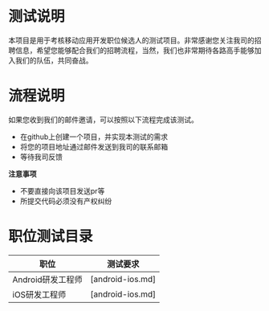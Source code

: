测试说明
=======

本项目是用于考核移动应用开发职位候选人的测试项目。非常感谢您关注我司的招聘信息，希望您能够配合我们的招聘流程，当然，我们也非常期待各路高手能够加入我们的队伍，共同奋战。

# 流程说明

如果您收到我们的邮件邀请，可以按照以下流程完成该测试。

- 在github上创建一个项目，并实现本测试的需求
- 将您的项目地址通过邮件发送到我司的联系邮箱
- 等待我司反馈

**注意事项**

- 不要直接向该项目发送pr等
- 所提交代码必须没有产权纠纷

# 职位测试目录

|职位|测试要求|
|---|---|
|Android研发工程师|[android-ios.md]|
|iOS研发工程师|[android-ios.md]|
